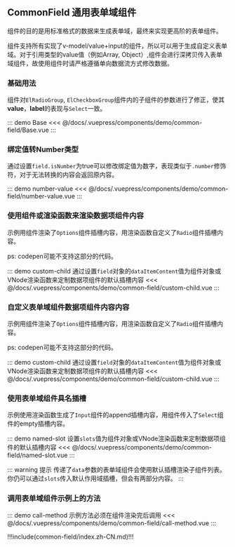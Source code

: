 ## CommonField 通用表单域组件

组件的目的是用标准格式的数据来生成表单域，最终来实现更高阶的表单组件。

组件支持所有实现了v-model/value+input的组件，所以可以用于生成自定义表单域。对于引用类型的value值（例如Array, Object）,组件会进行深拷贝传入表单域组件，故使用组件时请严格遵循单向数据流方式修改数据。

### 基础用法

组件对`ElRadioGroup`, `ElCheckboxGroup`组件内的子组件的参数进行了修正，使其**value**，**label**的表现与`Select`一致。

::: demo Base
<<< @/docs/.vuepress/components/demo/common-field/Base.vue
:::

### 绑定值转Number类型

通过设置`field.isNumber`为true可以修改绑定值为数字，表现类似于`.number`修饰符，对于无法转换的内容会返回原内容。

::: demo number-value
<<< @/docs/.vuepress/components/demo/common-field/number-value.vue
:::

### 使用组件或渲染函数来渲染数据项组件内容

示例用组件渲染了`Options`组件插槽内容，用渲染函数自定义了`Radio`组件插槽内容。

ps: codepen可能不支持这部分的代码。

::: demo custom-child 通过设置`field`对象的`dataItemContent`值为组件对象或VNode渲染函数来定制数据项组件的默认插槽内容
<<< @/docs/.vuepress/components/demo/common-field/custom-child.vue
:::

### 自定义表单域组件数据项组件内容内容

示例用组件渲染了`Options`组件插槽内容，用渲染函数自定义了`Radio`组件插槽内容。

ps: codepen可能不支持这部分的代码。

::: demo custom-child 通过设置`field`对象的`dataItemContent`值为组件对象或VNode渲染函数来定制数据项组件的默认插槽内容
<<< @/docs/.vuepress/components/demo/common-field/custom-child.vue
:::

### 使用表单域组件具名插槽

示例使用渲染函数生成了`Input`组件的append插槽内容，用组件传入了`Select`组件的empty插槽内容。

::: demo named-slot 设置`slots`值为组件对象或VNode渲染函数来定制数据项组件的默认插槽内容
<<< @/docs/.vuepress/components/demo/common-field/named-slot.vue
:::

::: warning 提示
传递了`data`参数的表单域组件会使用默认插槽渲染子组件列表。你仍可以通过`slots`传入默认作用域插槽，但会有两部分内容。
:::

### 调用表单域组件示例上的方法

::: demo call-method 示例方法必须在组件渲染完后调用
<<< @/docs/.vuepress/components/demo/common-field/call-method.vue
:::



!!!include(common-field/index.zh-CN.md)!!! 